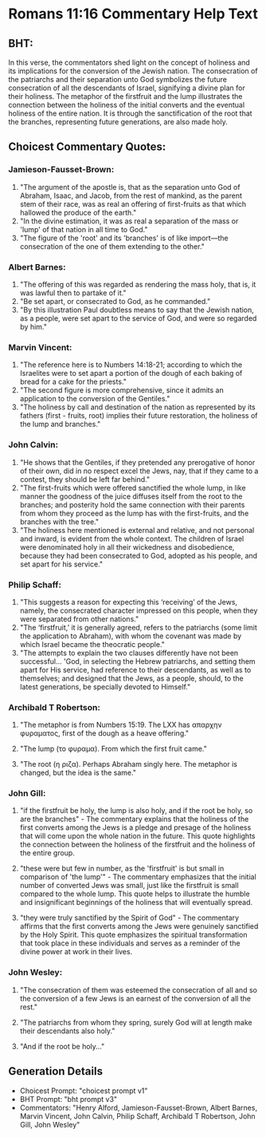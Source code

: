 # Romans 11:16 Commentary Help Text

## BHT:
In this verse, the commentators shed light on the concept of holiness and its implications for the conversion of the Jewish nation. The consecration of the patriarchs and their separation unto God symbolizes the future consecration of all the descendants of Israel, signifying a divine plan for their holiness. The metaphor of the firstfruit and the lump illustrates the connection between the holiness of the initial converts and the eventual holiness of the entire nation. It is through the sanctification of the root that the branches, representing future generations, are also made holy.

## Choicest Commentary Quotes:
### Jamieson-Fausset-Brown:
1. "The argument of the apostle is, that as the separation unto God of Abraham, Isaac, and Jacob, from the rest of mankind, as the parent stem of their race, was as real an offering of first-fruits as that which hallowed the produce of the earth."
2. "In the divine estimation, it was as real a separation of the mass or 'lump' of that nation in all time to God."
3. "The figure of the 'root' and its 'branches' is of like import—the consecration of the one of them extending to the other."

### Albert Barnes:
1. "The offering of this was regarded as rendering the mass holy, that is, it was lawful then to partake of it." 
2. "Be set apart, or consecrated to God, as he commanded." 
3. "By this illustration Paul doubtless means to say that the Jewish nation, as a people, were set apart to the service of God, and were so regarded by him."

### Marvin Vincent:
1. "The reference here is to Numbers 14:18-21; according to which the Israelites were to set apart a portion of the dough of each baking of bread for a cake for the priests." 
2. "The second figure is more comprehensive, since it admits an application to the conversion of the Gentiles."
3. "The holiness by call and destination of the nation as represented by its fathers (first - fruits, root) implies their future restoration, the holiness of the lump and branches."

### John Calvin:
1. "He shows that the Gentiles, if they pretended any prerogative of honor of their own, did in no respect excel the Jews, nay, that if they came to a contest, they should be left far behind."
2. "The first-fruits which were offered sanctified the whole lump, in like manner the goodness of the juice diffuses itself from the root to the branches; and posterity hold the same connection with their parents from whom they proceed as the lump has with the first-fruits, and the branches with the tree."
3. "The holiness here mentioned is external and relative, and not personal and inward, is evident from the whole context. The children of Israel were denominated holy in all their wickedness and disobedience, because they had been consecrated to God, adopted as his people, and set apart for his service."

### Philip Schaff:
1. "This suggests a reason for expecting this ‘receiving’ of the Jews, namely, the consecrated character impressed on this people, when they were separated from other nations."
2. "The ‘firstfruit,’ it is generally agreed, refers to the patriarchs (some limit the application to Abraham), with whom the covenant was made by which Israel became the theocratic people."
3. "The attempts to explain the two clauses differently have not been successful... 'God, in selecting the Hebrew patriarchs, and setting them apart for His service, had reference to their descendants, as well as to themselves; and designed that the Jews, as a people, should, to the latest generations, be specially devoted to Himself."

### Archibald T Robertson:
1. "The metaphor is from Numbers 15:19. The LXX has απαρχην φυραματος, first of the dough as a heave offering." 

2. "The lump (το φυραμα). From which the first fruit came."

3. "The root (η ριζα). Perhaps Abraham singly here. The metaphor is changed, but the idea is the same."

### John Gill:
1. "if the firstfruit be holy, the lump is also holy, and if the root be holy, so are the branches" - The commentary explains that the holiness of the first converts among the Jews is a pledge and presage of the holiness that will come upon the whole nation in the future. This quote highlights the connection between the holiness of the firstfruit and the holiness of the entire group.

2. "these were but few in number, as the 'firstfruit' is but small in comparison of 'the lump'" - The commentary emphasizes that the initial number of converted Jews was small, just like the firstfruit is small compared to the whole lump. This quote helps to illustrate the humble and insignificant beginnings of the holiness that will eventually spread.

3. "they were truly sanctified by the Spirit of God" - The commentary affirms that the first converts among the Jews were genuinely sanctified by the Holy Spirit. This quote emphasizes the spiritual transformation that took place in these individuals and serves as a reminder of the divine power at work in their lives.

### John Wesley:
1. "The consecration of them was esteemed the consecration of all and so the conversion of a few Jews is an earnest of the conversion of all the rest."

2. "The patriarchs from whom they spring, surely God will at length make their descendants also holy."

3. "And if the root be holy..."


## Generation Details
- Choicest Prompt: "choicest prompt v1"
- BHT Prompt: "bht prompt v3"
- Commentators: "Henry Alford, Jamieson-Fausset-Brown, Albert Barnes, Marvin Vincent, John Calvin, Philip Schaff, Archibald T Robertson, John Gill, John Wesley"
